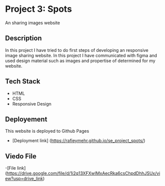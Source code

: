 # Project 3: Spots

An sharing images website

## Description

In this project I have tried to do first steps of developing an responsive image sharing website. In this project I have communicated with figma and used design material such as images and propertise of determined for my website.

## Tech Stack

- HTML
- CSS
- Responsive Design

## Deployement

This website is deployed to Github Pages

- [Deployment link] (https://rafieymehr.github.io/se_project_spots/)

## Viedo File

-[File link] (https://drive.google.com/file/d/1i2q13XFXwIMxAecRka6csChpdDhhJSUx/view?usp=drive_link)
